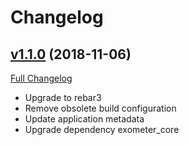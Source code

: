 # Changelog

## [v1.1.0](https://github.com/Feuerlabs/exometer_collectd/tree/v1.1.0) (2018-11-06)
[Full Changelog](https://github.com/Feuerlabs/exometer_collectd/compare/1.0.1...v1.1.0)

- Upgrade to rebar3
- Remove obsolete build configuration
- Update application metadata
- Upgrade dependency exometer_core
